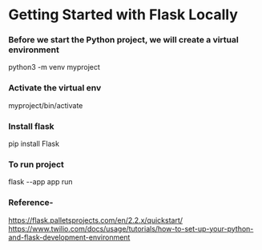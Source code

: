 # Getting Started with Flask Locally

### Before we start the Python project, we will create a virtual environment
python3 -m venv myproject

### Activate the virtual env
myproject/bin/activate

### Install flask
pip install Flask

### To run project
flask --app app run


### Reference-
https://flask.palletsprojects.com/en/2.2.x/quickstart/
https://www.twilio.com/docs/usage/tutorials/how-to-set-up-your-python-and-flask-development-environment
